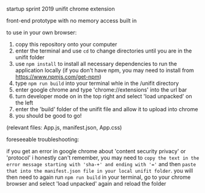 startup sprint 2019 unifit chrome extension

front-end prototype with no memory access built in

to use in your own browser:

1. copy this repository onto your computer
2. enter the terminal and use `cd` to change directories until you are in the unifit folder
3. use `npm install` to install all necessary dependencies to run the application locally (if you don't have npm, you may need to install from https://www.npmjs.com/get-npm)
4. type `npm run build` into your terminal whle in the /unifit directory
5. enter google chrome and type 'chrome://extensions' into the url bar
6. turn developer mode on in the top right and select 'load unpacked' on the left
7. enter the 'build' folder of the unifit file and allow it to upload into chrome
8. you should be good to go!

(relevant files: App.js, manifest.json, App.css)

foreseeable troubleshooting:

if you get an error in google chrome about 'content security privacy' or 'protocol' i honestly can't remember, you may need to `copy the text in the error message starting with 'sha-+' and ending with '='` and then `paste that into the manifest.json file in your local unifit folder`. you will then need to again run `npm run build` in your terminal, go to your chrome browser and select 'load unpacked' again and reload the folder
